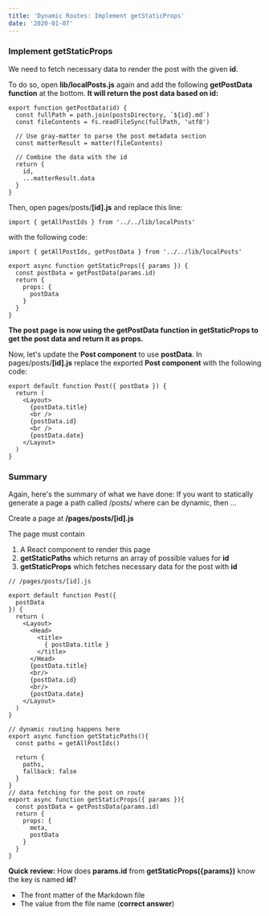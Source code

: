 ```yaml
---
title: 'Dynamic Routes: Implement getStaticProps'
date: '2020-01-07'
---
```


### Implement getStaticProps

We need to fetch necessary data to render the post with the given **id**.

To do so, open **lib/localPosts.js** again and add the following **getPostData function** at the bottom. 
**It will return the post data based on id:**

```
export function getPostData(id) {
  const fullPath = path.join(postsDirectory, `${id}.md`)
  const fileContents = fs.readFileSync(fullPath, 'utf8')

  // Use gray-matter to parse the post metadata section
  const matterResult = matter(fileContents)

  // Combine the data with the id
  return {
    id,
    ...matterResult.data
  }
}
```

Then, open pages/posts/**[id].js** and replace this line:

```
import { getAllPostIds } from '../../lib/localPosts'
```

with the following code:

```
import { getAllPostIds, getPostData } from '../../lib/localPosts'

export async function getStaticProps({ params }) {
  const postData = getPostData(params.id)
  return {
    props: {
      postData
    }
  }
}
```
**The post page is now using the getPostData function in getStaticProps to get the post data and return it as props.**

Now, let's update the **Post component** to use **postData**. In pages/posts/**[id].js** replace the exported **Post component** with the following code:

```
export default function Post({ postData }) {
  return (
    <Layout>
      {postData.title}
      <br />
      {postData.id}
      <br />
      {postData.date}
    </Layout>
  )
}
```

### Summary

Again, here's the summary of what we have done:
If you want to statically generate a page a path called
/posts/**<id>** where **<id>** can be dynamic, then ...

Create a page at **/pages/posts/[id].js**

The page must contain
1. A React component to render this page
2. **getStaticPaths** which returns an array of possible values for **id**
3. **getStaticProps** which fetches necessary data for the post with **id**


```
// /pages/posts/[id].js

export default function Post({
  postData
}) {
  return (
    <Layout>
      <Head>
        <title>
          { postData.title }
        </title>
      </Head>
      {postData.title}
      <br/>
      {postData.id}
      <br/>
      {postData.date}
    </Layout>
  )
}

// dynamic routing happens here
export async function getStaticPaths(){
  const paths = getAllPostIds()

  return {
    paths,
    fallback: false
  }
}
// data fetching for the post on route
export async function getStaticProps({ params }){
  const postData = getPostsData(params.id)
  return {
    props: {
      meta,
      postData
    }
  }
}
```

**Quick review:**
How does **params.id** from **getStaticProps({params})** know the key is named **id**?

- The front matter of the Markdown file
- The value from the file name (**correct answer**)